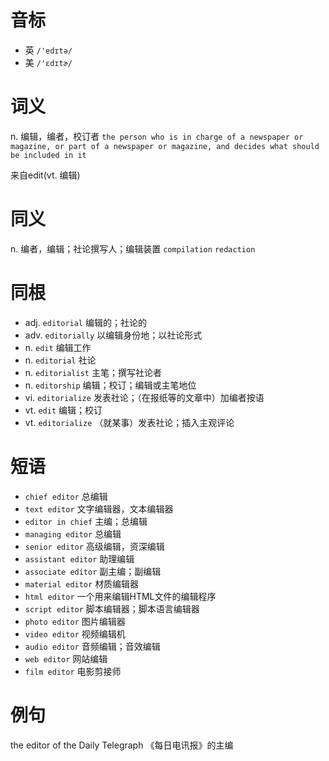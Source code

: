 # 音标

- 英 `/'edɪtə/`
- 美 `/'ɛdɪtɚ/`

# 词义

n. 编辑，编者，校订者
`the person who is in charge of a newspaper or magazine, or part of a newspaper or magazine, and decides what should be included in it`



来自edit(vt. 编辑)

# 同义

n. 编者，编辑；社论撰写人；编辑装置
`compilation` `redaction`

# 同根

- adj. `editorial` 编辑的；社论的
- adv. `editorially` 以编辑身份地；以社论形式
- n. `edit` 编辑工作
- n. `editorial` 社论
- n. `editorialist` 主笔；撰写社论者
- n. `editorship` 编辑；校订；编辑或主笔地位
- vi. `editorialize` 发表社论；（在报纸等的文章中）加编者按语
- vt. `edit` 编辑；校订
- vt. `editorialize` （就某事）发表社论；插入主观评论

# 短语

- `chief editor` 总编辑
- `text editor` 文字编辑器，文本编辑器
- `editor in chief` 主编；总编辑
- `managing editor` 总编辑
- `senior editor` 高级编辑，资深编辑
- `assistant editor` 助理编辑
- `associate editor` 副主编；副编辑
- `material editor` 材质编辑器
- `html editor` 一个用来编辑HTML文件的编辑程序
- `script editor` 脚本编辑器；脚本语言编辑器
- `photo editor` 图片编辑器
- `video editor` 视频编辑机
- `audio editor` 音频编辑；音效编辑
- `web editor` 网站编辑
- `film editor` 电影剪接师

# 例句

the editor of the Daily Telegraph
《每日电讯报》的主编


